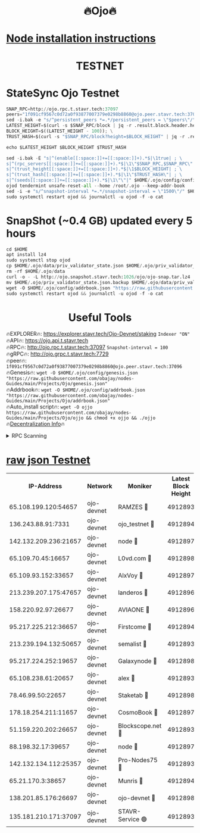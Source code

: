 <h1 align="center"> 🔥Ojo🔥</h1>

[Node installation instructions](https://github.com/obajay/nodes-Guides/tree/main/Projects/Ojo)
=

<h1 align="center"> TESTNET</h1>

# StateSync Ojo Testnet
```python
SNAP_RPC=http://ojo.rpc.t.stavr.tech:37097
peers="1f091cf9567c0d72a0f93877007379e0298b8860@ojo.peer.stavr.tech:37096"
sed -i.bak -e "s/^persistent_peers *=.*/persistent_peers = \"$peers\"/" $HOME/.ojo/config/config.toml
LATEST_HEIGHT=$(curl -s $SNAP_RPC/block | jq -r .result.block.header.height); \
BLOCK_HEIGHT=$((LATEST_HEIGHT - 100)); \
TRUST_HASH=$(curl -s "$SNAP_RPC/block?height=$BLOCK_HEIGHT" | jq -r .result.block_id.hash)

echo $LATEST_HEIGHT $BLOCK_HEIGHT $TRUST_HASH

sed -i.bak -E "s|^(enable[[:space:]]+=[[:space:]]+).*$|\1true| ; \
s|^(rpc_servers[[:space:]]+=[[:space:]]+).*$|\1\"$SNAP_RPC,$SNAP_RPC\"| ; \
s|^(trust_height[[:space:]]+=[[:space:]]+).*$|\1$BLOCK_HEIGHT| ; \
s|^(trust_hash[[:space:]]+=[[:space:]]+).*$|\1\"$TRUST_HASH\"| ; \
s|^(seeds[[:space:]]+=[[:space:]]+).*$|\1\"\"|" $HOME/.ojo/config/config.toml
ojod tendermint unsafe-reset-all --home /root/.ojo --keep-addr-book
sed -i -e "s/^snapshot-interval *=.*/snapshot-interval = \"1500\"/" $HOME/.ojo/config/app.toml
sudo systemctl restart ojod && journalctl -u ojod -f -o cat
```
# SnapShot (~0.4 GB) updated every 5 hours
```python
cd $HOME
apt install lz4
sudo systemctl stop ojod
cp $HOME/.ojo/data/priv_validator_state.json $HOME/.ojo/priv_validator_state.json.backup
rm -rf $HOME/.ojo/data
curl -o - -L http://ojo.snapshot.stavr.tech:1026/ojo/ojo-snap.tar.lz4 | lz4 -c -d - | tar -x -C $HOME/.ojo --strip-components 2
mv $HOME/.ojo/priv_validator_state.json.backup $HOME/.ojo/data/priv_validator_state.json
wget -O $HOME/.ojo/config/addrbook.json "https://raw.githubusercontent.com/obajay/nodes-Guides/main/Projects/Ojo/addrbook.json"
sudo systemctl restart ojod && journalctl -u ojod -f -o cat
```
 <h1 align="center"> Useful Tools</h1>

🔥EXPLORER🔥:        https://explorer.stavr.tech/Ojo-Devnet/staking        `Indexer "ON"` \
🔥API🔥:                     https://ojo.api.t.stavr.tech \
🔥RPC🔥:                    http://ojo.rpc.t.stavr.tech:37097              `Snapshot-interval = 100` \
🔥gRPC🔥:                  http://ojo.grpc.t.stavr.tech:7729 \
🔥peer🔥:                   `1f091cf9567c0d72a0f93877007379e0298b8860@ojo.peer.stavr.tech:37096` \
🔥Genesis🔥:    ```wget -O $HOME/.ojo/config/genesis.json "https://raw.githubusercontent.com/obajay/nodes-Guides/main/Projects/Ojo/genesis.json"``` \
🔥Addrbook🔥:    ```wget -O $HOME/.ojo/config/addrbook.json "https://raw.githubusercontent.com/obajay/nodes-Guides/main/Projects/Ojo/addrbook.json"``` \
🔥Auto_install script🔥: ```wget -O ojjo https://raw.githubusercontent.com/obajay/nodes-Guides/main/Projects/Ojo/ojjo && chmod +x ojjo && ./ojjo``` \
🔥[Decentralization Info](https://github.com/obajay/StateSync-snapshots/tree/main/Projects/Ojo/Decentralization)🔥



<details>
<summary>RPC Scanning</summary>

<h2 align="center"> We scan nodes in real time every 4 hours. And we provide the final result of RPC endpoints.
We cannot influence the operation of these nodes in any way. </h2>


```python
If Voting Power is higher than 0 --> then the Node is a validator of the network and may be subject to attack and be a potential threat to the chain.
```
```python
We marked such validators with a red symbol
```

</details>

[raw json Testnet](https://rpc-check.ojot.stavr.tech/ojot/rpc-ojot-result.json)
=


<table><tr><th>IP-Address</th><th>Network</th><th>Moniker</th><th>Latest Block Height</th><th>Earliest Block Height</th><th>Catching Up</th><th>Tx Index</th><th>Voting Power</th><th>Scan Time</th></tr><tr><td>65.108.199.120:54657</td><td>ojo-devnet</td><td>RAMZES 🔴</td><td>4912893</td><td>306156</td><td>False</td><td>on</td><td>15420</td><td>2024-01-11T11:03:56.737277005UTC</td></tr><tr><td>136.243.88.91:7331</td><td>ojo-devnet</td><td>ojo_testnet 🔴</td><td>4912894</td><td>308845</td><td>False</td><td>on</td><td>1000</td><td>2024-01-11T11:04:03.160630417UTC</td></tr><tr><td>142.132.209.236:21657</td><td>ojo-devnet</td><td>node 🔴</td><td>4912897</td><td>350001</td><td>False</td><td>on</td><td>1999</td><td>2024-01-11T11:04:18.837601663UTC</td></tr><tr><td>65.109.70.45:16657</td><td>ojo-devnet</td><td>L0vd.com 🔴</td><td>4912898</td><td>695918</td><td>False</td><td>off</td><td>998</td><td>2024-01-11T11:04:26.871222698UTC</td></tr><tr><td>65.109.93.152:33657</td><td>ojo-devnet</td><td>AlxVoy 🔴</td><td>4912897</td><td>2319801</td><td>False</td><td>on</td><td>4536782</td><td>2024-01-11T11:04:18.616890721UTC</td></tr><tr><td>213.239.207.175:47657</td><td>ojo-devnet</td><td>landeros 🔴</td><td>4912896</td><td>2714001</td><td>False</td><td>off</td><td>11083</td><td>2024-01-11T11:04:14.131035701UTC</td></tr><tr><td>158.220.92.97:26677</td><td>ojo-devnet</td><td>AVIAONE 🔴</td><td>4912896</td><td>2754001</td><td>False</td><td>on</td><td>19926</td><td>2024-01-11T11:04:13.826064228UTC</td></tr><tr><td>95.217.225.212:36657</td><td>ojo-devnet</td><td>Firstcome 🔴</td><td>4912894</td><td>2985946</td><td>False</td><td>on</td><td>13566</td><td>2024-01-11T11:04:02.880390719UTC</td></tr><tr><td>213.239.194.132:50657</td><td>ojo-devnet</td><td>semalist 🔴</td><td>4912893</td><td>3223522</td><td>False</td><td>on</td><td>21037</td><td>2024-01-11T11:03:57.032790260UTC</td></tr><tr><td>95.217.224.252:19657</td><td>ojo-devnet</td><td>Galaxynode 🔴</td><td>4912898</td><td>3685492</td><td>False</td><td>on</td><td>11888</td><td>2024-01-11T11:04:24.091147619UTC</td></tr><tr><td>65.108.238.61:20657</td><td>ojo-devnet</td><td>alex 🔴</td><td>4912893</td><td>4158001</td><td>False</td><td>on</td><td>11359</td><td>2024-01-11T11:03:56.371655825UTC</td></tr><tr><td>78.46.99.50:22657</td><td>ojo-devnet</td><td>Staketab 🔴</td><td>4912898</td><td>4254801</td><td>False</td><td>on</td><td>1276</td><td>2024-01-11T11:04:27.198563279UTC</td></tr><tr><td>178.18.254.211:11657</td><td>ojo-devnet</td><td>CosmoBook 🔴</td><td>4912897</td><td>4392001</td><td>False</td><td>off</td><td>1057</td><td>2024-01-11T11:04:19.190027992UTC</td></tr><tr><td>51.159.220.202:26657</td><td>ojo-devnet</td><td>Blockscope.net 🔴</td><td>4912893</td><td>4425001</td><td>False</td><td>on</td><td>1684</td><td>2024-01-11T11:03:56.019964224UTC</td></tr><tr><td>88.198.32.17:39657</td><td>ojo-devnet</td><td>node 🔴</td><td>4912897</td><td>4710001</td><td>False</td><td>on</td><td>84654</td><td>2024-01-11T11:04:19.419505545UTC</td></tr><tr><td>142.132.134.112:25357</td><td>ojo-devnet</td><td>Pro-Nodes75 🔴</td><td>4912893</td><td>4812893</td><td>False</td><td>on</td><td>24651</td><td>2024-01-11T11:04:00.040143208UTC</td></tr><tr><td>65.21.170.3:38657</td><td>ojo-devnet</td><td>Munris 🔴</td><td>4912894</td><td>4812894</td><td>False</td><td>off</td><td>20123</td><td>2024-01-11T11:04:02.503945362UTC</td></tr><tr><td>138.201.85.176:26697</td><td>ojo-devnet</td><td>ojo-devnet 🔴</td><td>4912898</td><td>4812898</td><td>False</td><td>on</td><td>1000024000</td><td>2024-01-11T11:04:26.437476570UTC</td></tr><tr><td>135.181.210.171:37097</td><td>ojo-devnet</td><td>STAVR-Service 🟢</td><td>4912893</td><td>4911401</td><td>False</td><td>on</td><td>0</td><td>2024-01-11T11:03:57.731234925UTC</td></tr></table>
